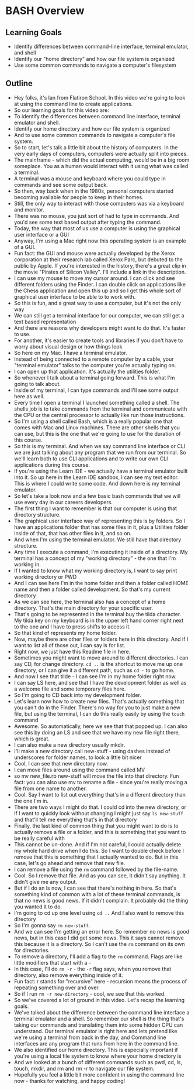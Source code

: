 # BASH Overview

## Learning Goals

+ Identify differences between command-line interface, terminal emulator, and shell
+ Identify our "home directory" and how our file system is organized
+ Use some common commands to navigate a computer's filesystem

## Outline

+ Hey folks, it's Ian from Flatiron School. In this video we're going to look at using the command line to create applications.
+ So our learning goals for this video are:
+ To identify the differences between command line interface, terminal emulator and shell.
+ Identify our home directory and how our file system is organized
+ And to use some common commands to navigate a computer's file system.
+ So to start, let's talk a little bit about the history of computers. In the very early days of computers, computers were actually split into pieces.
+ The mainframe - which did the actual computing, would be in a big room someplace. You as a human would interact with it using what was called a terminal.
+ A terminal was a mouse and keyboard where you could type in commands and see some output back.
+ So then, way back when in the 1980s, personal computers started becoming available for people to keep in their homes.
+ Still, the only way to interact with those computers was via a keyboard and monitor.
+ There was no mouse, you just sort of had to type in commands. And you'd see some text based output after typing the command.  
+ Today, the way that most of us use a computer is using the graphical user interface or a GUI
+ Anyway, I'm using a Mac right now this operating system is an example of a GUI.
+ Fun fact: the GUI and mouse were actually developed by the Xerox corporation at their research lab called Xerox Parc, but debuted to the public by Apple. If you're interested in the history, there's a great clip in the movie "Pirates of Silicon Valley". I'll include a link in the description.
+ I can use my mouse to move my cursor around. I can click and see different folders using the Finder. I can double click on applications like the Chess application and open this up and so I get this whole sort of graphical user interface to be able to to work with.
+ So this is fun, and a great way to use a computer, but it's not the only way
+ We can still get a terminal interface for our computer, we can still get a text based representation
+ And there are reasons why developers might want to do that. It's faster to use.
+ For another, it's easier to create tools and libraries if you don't have to worry about visual design or how things look
+ So here on my Mac. I have a terminal emulator.
+ Instead of being connected to a remote computer by a cable, your "terminal emulator" talks to the computer you're actually typing on.
+ I can open up that application. It's actually the utilities folder.
+ So whenever I talk about a terminal going forward. This is what I'm going to talk about.
+ Inside of my terminal, I can type commands and I'll see some output here as well.
+ Every time I open a terminal I launched something called a shell. The shells job is to take commands from the terminal and communicate with the CPU or the central processor to actually like run those instructions.
+ So I'm using a shell called Bash, which is a really popular one that comes with Mac and Linux machines. There are other shells that you can use, but this is the one that we're going to use for the duration of this course.
+ So this is my terminal. And when we say command line interface or CLI we are just talking about any program that we run from our terminal. So we'll learn both to use CLI applications and to write our own CLI applications during this course.
+ If you're using the Learn IDE - we actually have a terminal emulator built into it. So up here in the Learn IDE sandbox, I can see my text editor. This is where I could write some code. And down here is my terminal emulator.
+ So let's take a look now and a few basic bash commands that we will use every day in our careers developers.
+ The first thing I want to remember is that our computer is using that directory structure.
+ The graphical user interface way of representing this is by folders. So I have an applications folder that has some files in it, plus a Utilities folder inside of that, that has other files in it, and so on.
+ And when I'm using the terminal emulator. We still have that directory structure.
+ Any time I execute a command, I'm executing it inside of a directory. My terminal has a concept of my "working directory" - the one that I'm working in.
+ If I wanted to know what my working directory is, I want to say print working directory or PWD
+ And I can see here I'm in the home folder and then a folder called HOME name and then a folder called development. So that's my current directory
+ As we can see here, the terminal also has a concept of a home directory. That's the main directory for your specific user.
+ That's going to be represented in the terminal buy the tilda character. My tilda key on my keyboard is in the upper left hand corner right next to the one and I have to press shifts to access it.
+ So that kind of represents my home folder.
+ Now, maybe there are other files or folders here in this directory. And if I want to list all of those out, I can say ls for list.
+ Right now,  we just have this Readme file in here.
+ Sometimes you might want to move around to different directories. I can say CD, for change directory. `cd ..` is the shortcut to move me up one directory, or I can give it a different path, such as `cd ~` to go home.
+ And now I see that tilde - I can see I'm in my home folder right now.
+ I can say LS here, and see that I have the development folder as well as a welcome file and some temporary files here.
+ So I'm going to CD back into my development folder.
+ Let's learn now how to create new files. That's actually something that you can't do in the Finder. There's no way for you to just make a new file, but using the terminal, I can do this really easily by using the `touch` command
+ Awesome. So automatically, here we see that that popped up. I can also see this by doing an LS and see that we have my new file right there, which is great.
+ I can also make a new directory usually mkdir.
+ I'll make a new directory call new-stuff - using dashes instead of underscores for folder names, to look a little bit nicer
+ Cool, I can see that new directory now.
+ I can move files around using the command called MV
+ so mv new_file.rb new-stuff will move the file into that directory. Fun fact: you can also use mv to rename a file - since you're really moving a file from one name to another.
+ Cool. Say I want to list out everything that's in a different directory than the one I'm in.
+ There are two ways I might do that. I could cd into the new directory, or if I want to quickly look without changing I might just say `ls new-stuff` and that'll tell me everything that's in that directory
+ Finally, the last kind of common thing that you might want to do is to actually remove a file or a folder, and this is something that you want to be really careful with
+ This cannot be un-done. And if I'm not careful, I could actually delete my whole hard drive when I do this. So I want to double check before I remove that this is something that I actually wanted to do. But in this case, let's go ahead and remove that new file.
+ I can remove a file using the `rm` command followed by the file-name.
+ Cool. So I remove that file. And as you can see, it didn't say anything. It didn't give me any output.
+  But if I do an ls now, I can see that there's nothing in here. So that's something kind of common with a lot of these terminal commands, is that no news is good news. If it didn't complain. It probably did the thing you wanted it to do.
+ I'm going to cd up one level using `cd ..` And I also want to remove this directory
+ So I'm gonna say `rm new-stuff`.
+ And we can see I'm getting an error here. So remember no news is good news, but in this case I did get some news. This it says cannot remove this because it is a directory. So I can't use the `rm` command on its own for directories.
+ To remove a directory,  I'll add a flag to the `rm` command. Flags are like little modifiers that start with a `-`
+ In this case, I'll do `rm -r` - the `-r` flag says, when you remove that directory, also remove everything inside of it.
+ Fun fact: r stands for "recursive" here - recursion means the process of repeating something over and over.
+ So if I run `rm -r new-directory` - cool, we see that this worked.
+ So we've covered a lot of ground in this video. Let's recap the learning goals.
+ We've talked about the difference between the command line interface a terminal emulator and a shell. So remember our shell is the thing that's taking our commands and translating them into some hidden CPU can understand. Our terminal emulator is right here and lets pretend like we're using a terminal from back in the day, and Command line interfaces are any program that runs from here in the command line.
+ We also identified our home directory. This is especially important if you're using a local file system to know where your home directory is
+ And we looked at a bunch of different commands such as pwd, cd, ls, touch, mkdir, and rm and rm -r to navigate our file system.
+ Hopefully you feel a little bit more confident in using the command line now - thanks for watching, and happy coding! 
